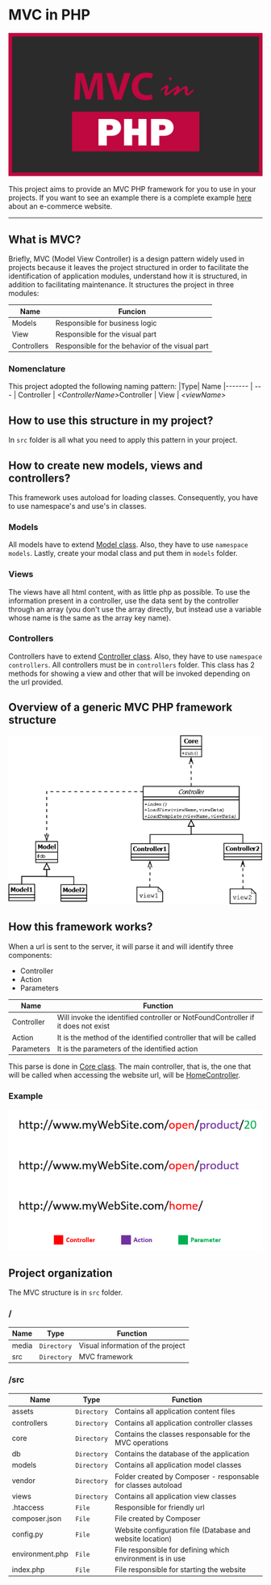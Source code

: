 # MVC in PHP
![](https://github.com/williamniemiec/MVC-in-PHP/blob/master/media/logo/logo.jpg)

This project aims to provide an MVC PHP framework for you to use in your projects. If you want to see an example there is a complete example [here]() about an e-commerce website.

<hr />

## What is MVC?
Briefly, MVC (Model View Controller) is a design pattern widely used in projects because it leaves the project structured in order to facilitate the identification of application modules, understand how it is structured, in addition to facilitating maintenance. It structures the project in three modules:

|Name| Funcion
|------- | -------------- 
|Models | Responsible for business logic
|View | Responsible for the visual part
|Controllers | Responsible for the behavior of the visual part

### Nomenclature
This project adopted the following naming pattern:
|Type| Name
|------- | --- 
| Controller | <i>&lt;ControllerName&gt;</i>Controller
| View | <i>&lt;viewName&gt;</i>


## How to use this structure in my project?
In `src` folder is all what you need to apply this pattern in your project. 

## How to create new models, views and controllers?
This framework uses autoload for loading classes. Consequently, you have to use namespace's and use's in classes.

### Models
All models have to extend [Model class](https://github.com/williamniemiec/MVC-in-PHP/blob/master/src/core/Model.php). Also, they have to use `namespace models`. Lastly, create your modal class and put them in `models` folder.

### Views
The views have all html content, with as little php as possible. To use the information present in a controller, use the data sent by the controller through an array (you don't use the array directly, but instead use a variable whose name is the same as the array key name).

### Controllers
Controllers have to extend [Controller class](https://github.com/williamniemiec/MVC-in-PHP/blob/master/src/core/Controller.php). Also, they have to use `namespace controllers`. All controllers must be in `controllers` folder. This class has 2 methods for showing a view and other that will be invoked depending on the url provided.

## Overview of a generic MVC PHP framework structure
![uml_diagram](https://github.com/williamniemiec/MVC-in-PHP/blob/master/media/uml/uml.png)

## How this framework works?
When a url is sent to the server, it will parse it and will identify three components:
- Controller
- Action
- Parameters

|Name| Function
|------- | ---------------------
| Controller 	|	Will invoke the identified controller or NotFoundController if it does not exist	|
| Action 		|	It is the method of the identified controller that will be called 	|
| Parameters	|	It is the parameters of the identified action	|

This parse is done in [Core class](https://github.com/williamniemiec/MVC-in-PHP/blob/master/src/core/Core.php). The main controller, that is, the one that will be called when accessing the website url, will be [HomeController](https://github.com/williamniemiec/MVC-in-PHP/blob/master/src/controllers/HomeController.php).

### Example
![](https://github.com/williamniemiec/MVC-in-PHP/blob/master/media/example/url_parse.png)


## Project organization
The MVC structure is in `src` folder.

### /
|Name| Type| Function
|------- | --- | ----
| media	|	 `Directory`	| Visual information of the project
| src 	|	 `Directory`	| MVC framework


### /src
|Name| Type| Function
|------- | --- | ----
| 	assets				| `Directory`	| Contains all application content files
| 	controllers 		| `Directory`	| Contains all application controller classes
| 	core 				| `Directory`	| Contains the classes responsable for the MVC operations
| 	db 					| `Directory`	| Contains the database of the application
| 	models 				| `Directory`	| Contains all application model classes
| 	vendor				| `Directory`	| Folder created by Composer - responsable for classes autoload
| 	views 				| `Directory`	| Contains all application view classes
| 	.htaccess			| `File`		| Responsible for friendly url
| 	composer.json 		| `File`		| File created by Composer
| 	config.py 			| `File`		| Website configuration file (Database and website location)
| 	environment.php 	| `File`		| File responsible for defining which environment is in use
| 	index.php 			| `File`		| File responsible for starting the website
